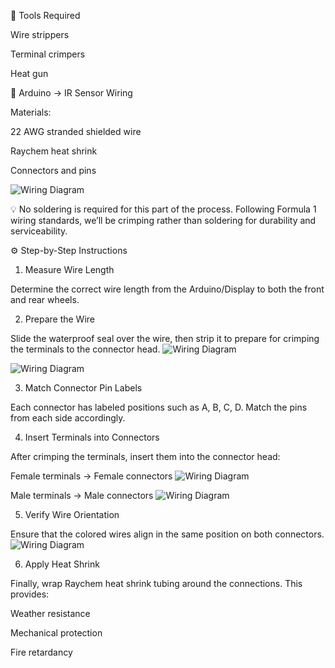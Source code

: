 🧰 Tools Required

Wire strippers

Terminal crimpers

Heat gun

🔌 Arduino → IR Sensor Wiring

Materials:

22 AWG stranded shielded wire

Raychem heat shrink

Connectors and pins

![Wiring Diagram](https://raw.githubusercontent.com/Varathac/Fuoco-Pneumatico/main/Images/wiring.jpg)


💡 No soldering is required for this part of the process.
Following Formula 1 wiring standards, we’ll be crimping rather than soldering for durability and serviceability.

⚙️ Step-by-Step Instructions
1. Measure Wire Length

Determine the correct wire length from the Arduino/Display to both the front and rear wheels.

2. Prepare the Wire

Slide the waterproof seal over the wire, then strip it to prepare for crimping the terminals to the connector head.
![Wiring Diagram](https://raw.githubusercontent.com/Varathac/Fuoco-Pneumatico/main/Images/front_wiring.jpg)

![Wiring Diagram](https://raw.githubusercontent.com/Varathac/Fuoco-Pneumatico/main/Images/terminal_pinning.jpg)

3. Match Connector Pin Labels

Each connector has labeled positions such as A, B, C, D.
Match the pins from each side accordingly.

4. Insert Terminals into Connectors

After crimping the terminals, insert them into the connector head:

Female terminals → Female connectors
![Wiring Diagram](https://raw.githubusercontent.com/Varathac/Fuoco-Pneumatico/main/Images/front_wire_plug2.jpg)

Male terminals → Male connectors
![Wiring Diagram](https://raw.githubusercontent.com/Varathac/Fuoco-Pneumatico/main/Images/front_wire_plug1.jpg)



5. Verify Wire Orientation

Ensure that the colored wires align in the same position on both connectors.
![Wiring Diagram](https://raw.githubusercontent.com/Varathac/Fuoco-Pneumatico/main/Images/combined_wire.jpg)

6. Apply Heat Shrink

Finally, wrap Raychem heat shrink tubing around the connections.
This provides:

Weather resistance

Mechanical protection

Fire retardancy
